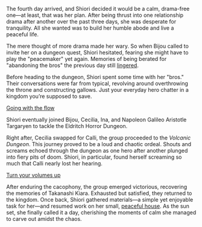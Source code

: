 <!-- title: Shiori Nyavella -->
<!-- status: Alive -->

The fourth day arrived, and Shiori decided it would be a calm, drama-free one—at least, that was her plan. After being thrust into one relationship drama after another over the past three days, she was desperate for tranquility. All she wanted was to build her humble abode and live a peaceful life.

The mere thought of more drama made her wary. So when Bijou called to invite her on a dungeon quest, Shiori hesitated, fearing she might have to play the "peacemaker" yet again. Memories of being berated for "abandoning the bros" the previous day still [lingered](https://www.youtube.com/live/N3v-MJXHQ0w?feature=shared&t=472).

Before heading to the dungeon, Shiori spent some time with her "bros." Their conversations were far from typical, revolving around overthrowing the throne and constructing gallows. Just your everyday hero chatter in a kingdom you’re supposed to save.

[Going with the flow](#embed:https://www.youtube.com/live/N3v-MJXHQ0w?feature=shared&t=784)

Shiori eventually joined Bijou, Cecilia, Ina, and Napoleon Galileo Aristotle Targaryen to tackle the Eldritch Horror Dungeon.

Right after, Cecilia swapped for Calli, the group proceeded to the _Volcanic Dungeon_. This journey proved to be a loud and chaotic ordeal. Shouts and screams echoed through the dungeon as one hero after another plunged into fiery pits of doom. Shiori, in particular, found herself screaming so much that Calli nearly lost her hearing.

[Turn your volumes up](#embed:https://www.youtube.com/live/N3v-MJXHQ0w?t=7212)

After enduring the cacophony, the group emerged victorious, recovering the memories of Takanashi Kiara. Exhausted but satisfied, they returned to the kingdom. Once back, Shiori gathered materials—a simple yet enjoyable task for her—and resumed work on her small, [peaceful house](https://www.youtube.com/live/N3v-MJXHQ0w?feature=shared&t=10605). As the sun set, she finally called it a day, cherishing the moments of calm she managed to carve out amidst the chaos.
